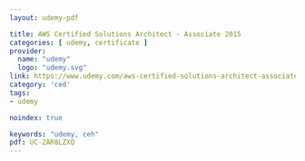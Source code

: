 ```yaml
---
layout: udemy-pdf

title: AWS Certified Solutions Architect - Associate 2015
categories: [ udemy, certificate ]
provider:
  name: "udemy"
  logo: "udemy.svg"
link: https://www.udemy.com/aws-certified-solutions-architect-associate-2015/
category: 'ced'
tags:
- udemy

noindex: true

keywords: "udemy, ceh"
pdf: UC-2AR8LZXQ
---
```

